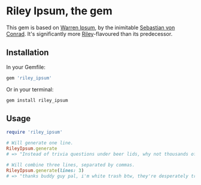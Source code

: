 # Riley Ipsum, the gem

This gem is based on [Warren Ipsum](https://github.com/vonconrad/warren_ipsum), by the inimitable [Sebastian von Conrad](http://www.vonconrad.com/). It's significantly more [Riley](http://rilstix.com/)-flavoured than its predecessor.

## Installation

In your Gemfile:

```ruby
gem 'riley_ipsum'
```

Or in your terminal:

```shell
gem install riley_ipsum
```

## Usage

```ruby
require 'riley_ipsum'

# Will generate one line.
RileyIpsum.generate
# => "Instead of trivia questions under beer lids, why not thousands of tiny spiders?"

# Will combine three lines, separated by commas.
RileyIpsum.generate(lines: 3)
# => "thanks buddy guy pal, i'm white trash btw, they're desperately trying to ape the big beat sound that chemical brothers/groove armada nailed."
```
